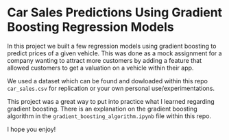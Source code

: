 # Car Sales Predictions Using Gradient Boosting Regression Models

In this project we built a few regression models using gradient boosting to predict prices of a given vehicle. This was done as a mock assignment for a company wanting to attract more customers by adding a feature that allowed customers to get a valuation on a vehicle within their app.

We used a dataset which can be found and dowloaded within this repo `car_sales.csv` for replication or your own personal use/experimentations.

This project was a great way to put into practice what I learned regarding gradient boosting. There is an explanation on the gradient boosting algorithm in the `gradient_boosting_algorithm.ipynb` file within this repo.

I hope you enjoy!